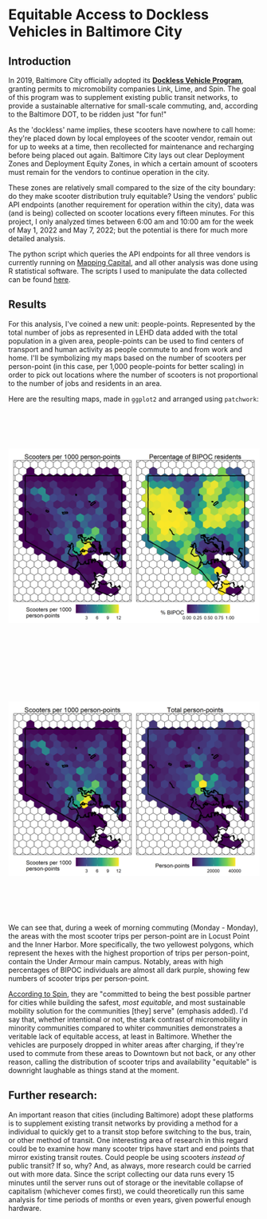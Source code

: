 # Equitable Access to Dockless Vehicles in Baltimore City

## Introduction

In 2019, Baltimore City officially adopted its [**Dockless Vehicle Program**](https://transportation.baltimorecity.gov/bike-baltimore/dockless-vehicles), granting permits to micromobility companies Link, Lime, and Spin. The goal of this program was to supplement existing public transit networks, to provide a sustainable alternative for small-scale commuting, and, according to the Baltimore DOT, to be ridden just "for fun!" 

As the 'dockless' name implies, these scooters have nowhere to call home: they're placed down by local employees of the scooter vendor, remain out for up to weeks at a time, then recollected for maintenance and recharging before being placed out again. Baltimore City lays out clear Deployment Zones and Deployment Equity Zones, in which a certain amount of scooters must remain for the vendors to continue operation in the city. 

These zones are relatively small compared to the size of the city boundary: do they make scooter distribution truly equitable? Using the vendors' public API endpoints (another requirement for operation within the city), data was (and is being) collected on scooter locations every fifteen minutes. For this project, I only analyzed times between 6:00 am and 10:00 am for the week of May 1, 2022 and May 7, 2022; but the potential is there for much more detailed analysis.

The python script which queries the API endpoints for all three vendors is currently running on [Mapping Capital](https://mapping.capital), and all other analysis was done using R statistical software. The scripts I used to manipulate the data collected can be found [here](/finalproj/scripts.md).

## Results

For this analysis, I've coined a new unit: people-points. Represented by the total number of jobs as represented in LEHD data added with the total population in a given area, people-points can be used to find centers of transport and human activity as people commute to and from work and home. I'll be symbolizing my maps based on the number of scooters per person-point (in this case, per 1,000 people-points for better scaling) in order to pick out locations where the number of scooters is not proportional to the number of jobs and residents in an area.

Here are the resulting maps, made in `ggplot2` and arranged using `patchwork`:

<img src="/finalproj/images/layout1.png"></n>
<img src="/finalproj/images/layout2.png">

We can see that, during a week of morning commuting (Monday - Monday), the areas with the most scooter trips per person-point are in Locust Point and the Inner Harbor. More specifically, the two yellowest polygons, which represent the hexes with the highest proportion of trips per person-point, contain the Under Armour main campus. Notably, areas with high percentages of BIPOC individuals are almost all dark purple, showing few numbers of scooter trips per person-point.

[According to Spin](https://www.spin.app/), they are "committed to being the best possible partner for cities while building the safest, *most equitable*, and most sustainable mobility solution for the communities [they] serve" (emphasis added). I'd say that, whether intentional or not, the stark contrast of micromobility in minority communities compared to whiter communities demonstrates a veritable lack of equitable access, at least in Baltimore. Whether the vehicles are purposely dropped in whiter areas after charging, if they're used to commute from these areas to Downtown but not back, or any other reason, calling the distribution of scooter trips and availability "equitable" is downright laughable as things stand at the moment.

## Further research:

An important reason that cities (including Baltimore) adopt these platforms is to supplement existing transit networks by providing a method for a individual to quickly get to a transit stop before switching to the bus, train, or other method of transit. One interesting area of research in this regard could be to examine how many scooter trips have start and end points that mirror existing transit routes. Could people be using scooters *instead of* public transit? If so, why? And, as always, more research could be carried out with more data. Since the script collecting our data runs every 15 minutes until the server runs out of storage or the inevitable collapse of capitalism (whichever comes first), we could theoretically run this same analysis for time periods of months or even years, given powerful enough hardware.
